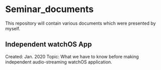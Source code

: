 # Seminar_documents
This repository will contain various documents which were presented by myself.

## Independent watchOS App
Created: Jan. 2020
Topic: What we have to know before making independent audio-streaming watchOS application.
